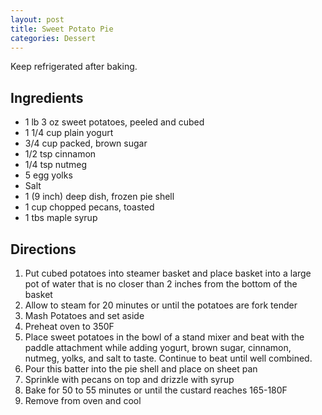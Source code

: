 ```yaml
---
layout: post
title: Sweet Potato Pie
categories: Dessert
---
```


Keep refrigerated after baking.

## Ingredients 

- 1 lb 3 oz sweet potatoes, peeled and cubed
- 1 1/4 cup plain yogurt
- 3/4 cup packed, brown sugar
- 1/2 tsp cinnamon
- 1/4 tsp nutmeg
- 5 egg yolks
- Salt
- 1 (9 inch) deep dish, frozen pie shell
- 1 cup chopped pecans, toasted
- 1 tbs maple syrup

## Directions

1. Put cubed potatoes into steamer basket and place basket into a large pot of water that is no closer than 2 inches from the bottom of the basket
2. Allow to steam for 20 minutes or until the potatoes are fork tender
3. Mash Potatoes and set aside
4. Preheat oven to 350F
5. Place sweet potatoes in the bowl of a stand mixer and beat with the paddle attachment while adding yogurt, brown sugar, cinnamon, nutmeg, yolks, and salt to taste. Continue to beat until well combined.
6. Pour this batter into the pie shell and place on sheet pan
7. Sprinkle with pecans on top and drizzle with syrup
8. Bake for 50 to 55 minutes or until the custard reaches 165-180F
9. Remove from oven and cool
